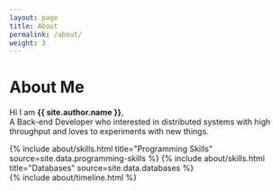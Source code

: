 ```yaml
---
layout: page
title: About
permalink: /about/
weight: 3
---
```


# **About Me**

Hi I am **{{ site.author.name }}**,<br>
A Back-end Developer who interested in distributed systems with high throughput and loves to experiments with new things.

<div class="row">
{% include about/skills.html title="Programming Skills" source=site.data.programming-skills %}
{% include about/skills.html title="Databases" source=site.data.databases %}
</div>

<div class="row">
{% include about/timeline.html %}
</div>
